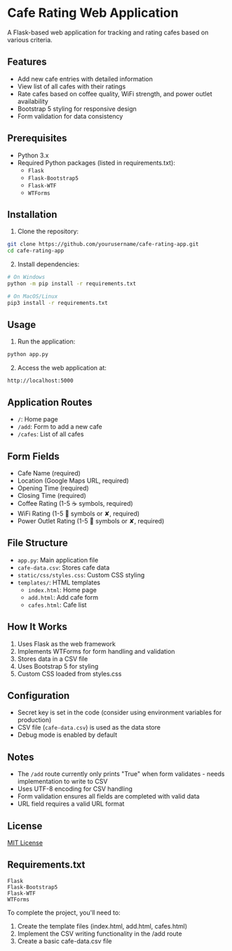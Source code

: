 # Cafe Rating Web Application

A Flask-based web application for tracking and rating cafes based on various criteria.

## Features
- Add new cafe entries with detailed information
- View list of all cafes with their ratings
- Rate cafes based on coffee quality, WiFi strength, and power outlet availability
- Bootstrap 5 styling for responsive design
- Form validation for data consistency

## Prerequisites
- Python 3.x
- Required Python packages (listed in requirements.txt):
  - `Flask`
  - `Flask-Bootstrap5`
  - `Flask-WTF`
  - `WTForms`

## Installation
1. Clone the repository:
```bash
git clone https://github.com/yourusername/cafe-rating-app.git
cd cafe-rating-app
```

2. Install dependencies:
```bash
# On Windows
python -m pip install -r requirements.txt

# On MacOS/Linux
pip3 install -r requirements.txt
```

## Usage
1. Run the application:
```bash
python app.py
```

2. Access the web application at:
```
http://localhost:5000
```

## Application Routes
- `/`: Home page
- `/add`: Form to add a new cafe
- `/cafes`: List of all cafes

## Form Fields
- Cafe Name (required)
- Location (Google Maps URL, required)
- Opening Time (required)
- Closing Time (required)
- Coffee Rating (1-5 ☕️ symbols, required)
- WiFi Rating (1-5 💪 symbols or ✘, required)
- Power Outlet Rating (1-5 🔌 symbols or ✘, required)

## File Structure
- `app.py`: Main application file
- `cafe-data.csv`: Stores cafe data
- `static/css/styles.css`: Custom CSS styling
- `templates/`: HTML templates
  - `index.html`: Home page
  - `add.html`: Add cafe form
  - `cafes.html`: Cafe list

## How It Works
1. Uses Flask as the web framework
2. Implements WTForms for form handling and validation
3. Stores data in a CSV file
4. Uses Bootstrap 5 for styling
5. Custom CSS loaded from styles.css

## Configuration
- Secret key is set in the code (consider using environment variables for production)
- CSV file (`cafe-data.csv`) is used as the data store
- Debug mode is enabled by default

## Notes
- The `/add` route currently only prints "True" when form validates - needs implementation to write to CSV
- Uses UTF-8 encoding for CSV handling
- Form validation ensures all fields are completed with valid data
- URL field requires a valid URL format

## License
[MIT License](LICENSE)

## Requirements.txt
```
Flask
Flask-Bootstrap5
Flask-WTF
WTForms
```

To complete the project, you'll need to:
1. Create the template files (index.html, add.html, cafes.html)
2. Implement the CSV writing functionality in the /add route
3. Create a basic cafe-data.csv file
```

